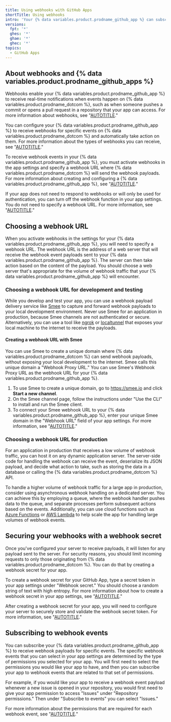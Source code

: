 ```yaml
---
title: Using webhooks with GitHub Apps
shortTitle: Using webhooks
intro: 'Your {% data variables.product.prodname_github_app %} can subscribe to webhook events to receive notifications whenever certain activity occurs.'
versions:
  fpt: '*'
  ghes: '*'
  ghae: '*'
  ghec: '*'
topics:
  - GitHub Apps
---
```


## About webhooks and {% data variables.product.prodname_github_apps %}

Webhooks enable your {% data variables.product.prodname_github_app %} to receive real-time notifications when events happen on {% data variables.product.prodname_dotcom %}, such as when someone pushes a commit or opens a pull request in a repository that your app can access. For more information about webhooks, see "[AUTOTITLE](/webhooks-and-events/webhooks/about-webhooks)."

You can configure your {% data variables.product.prodname_github_app %} to receive webhooks for specific events on {% data variables.product.prodname_dotcom %} and automatically take action on them. For more information about the types of webhooks you can receive, see "[AUTOTITLE](/webhooks-and-events/webhooks/webhook-events-and-payloads)."

To receive webhook events in your {% data variables.product.prodname_github_app %}, you must activate webhooks in the app settings and specify a webhook URL where {% data variables.product.prodname_dotcom %} will send the webhook payloads. For more information about creating and configuring a {% data variables.product.prodname_github_app %}, see "[AUTOTITLE](/apps/creating-github-apps/creating-github-apps/creating-a-github-app)."

If your app does not need to respond to webhooks or will only be used for authentication, you can turn off the webhook function in your app settings. You do not need to specify a webhook URL. For more information, see "[AUTOTITLE](/apps/creating-github-apps/creating-github-apps/creating-a-github-app)."

## Choosing a webhook URL

When you activate webhooks in the settings for your {% data variables.product.prodname_github_app %}, you will need to specify a webhook URL. The webhook URL is the address of a web server that will receive the webhook event payloads sent to your {% data variables.product.prodname_github_app %}. The server can then take action based on the content of the payload. You should choose a web server that's appropriate for the volume of webhook traffic that your {% data variables.product.prodname_github_app %} will encounter.

### Choosing a webhook URL for development and testing

While you develop and test your app, you can use a webhook payload delivery service like [Smee](https://smee.io/) to capture and forward webhook payloads to your local development environment. Never use Smee for an application in production, because Smee channels are not authenticated or secure. Alternatively, you can use a tool like [ngrok](https://dashboard.ngrok.com/get-started) or [localtunnel](https://localtunnel.github.io/www/) that exposes your local machine to the internet to receive the payloads.

#### Creating a webhook URL with Smee

You can use Smee to create a unique domain where {% data variables.product.prodname_dotcom %} can send webhook payloads, without exposing your local development to the internet. Smee calls this unique domain a "Webhook Proxy URL." You can use Smee's Webhook Proxy URL as the webhook URL for your {% data variables.product.prodname_github_app %}.

1. To use Smee to create a unique domain, go to https://smee.io and click **Start a new channel**.
1. On the Smee channel page, follow the instructions under "Use the CLI" to install and run the Smee client.
1. To connect your Smee webhook URL to your {% data variables.product.prodname_github_app %}, enter your unique Smee domain in the "Webhook URL" field of your app settings. For more information, see "[AUTOTITLE](/apps/creating-github-apps/creating-github-apps/creating-a-github-app)."

### Choosing a webhook URL for production

For an application in production that receives a low volume of webhook traffic, you can host it on any dynamic application server. The server-side code for handling the webhook can receive the event, deserialize its JSON payload, and decide what action to take, such as storing the data in a database or calling the {% data variables.product.prodname_dotcom %} API.

To handle a higher volume of webhook traffic for a large app in production, consider using asynchronous webhook handling on a dedicated server. You can achieve this by employing a queue, where the webhook handler pushes data to the queue, and separate processes perform subsequent actions based on the events. Additionally, you can use cloud functions such as [Azure Functions](https://azure.microsoft.com/en-us/products/functions/)
 or [AWS Lambda](https://aws.amazon.com/lambda/) to help scale the app for handling large volumes of webhook events.

## Securing your webhooks with a webhook secret

Once you've configured your server to receive payloads, it will listen for any payload sent to the server. For security reasons, you should limit incoming requests to only those originating from {% data variables.product.prodname_dotcom %}. You can do that by creating a webhook secret for your app.

To create a webhook secret for your GitHub App, type a secret token in your app settings under "Webhook secret." You should choose a random string of text with high entropy. For more information about how to create a webhook secret in your app settings, see "[AUTOTITLE](/apps/creating-github-apps/creating-github-apps/creating-a-github-app)."

After creating a webhook secret for your app, you will need to configure your server to securely store and validate the webhook secret token. For more information, see "[AUTOTITLE](/webhooks-and-events/webhooks/securing-your-webhooks)."

## Subscribing to webhook events

You can subscribe your {% data variables.product.prodname_github_app %} to receive webhook payloads for specific events. The specific webhook events that you can select in your app settings are determined by the type of permissions you selected for your app. You will first need to select the permissions you would like your app to have, and then you can subscribe your app to webhook events that are related to that set of permissions.

For example, if you would like your app to receive a webhook event payload whenever a new issue is opened in your repository, you would first need to give your app permission to access "Issues" under "Repository permissions." Then under "Subscribe to events" you can select "Issues."

For more information about the permissions that are required for each webhook event, see "[AUTOTITLE](/webhooks-and-events/webhooks/webhook-events-and-payloads)."
